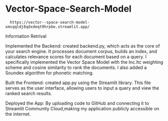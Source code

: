 # Vector-Space-Search-Model
      https://vector--space-search-model-xmsqqldj8qdxdeqt9hrpbe.streamlit.app/
Information Retrival

Implemented the Backend: created backend.py, which acts as the core of your search engine. It processes document corpus, builds an index, and calculates relevance scores for each document based on a query. I specifically implemented the Vector Space Model with the lnc.ltc weighting scheme and cosine similarity to rank the documents. I also added a Soundex algorithm for phonetic matching.

Built the Frontend: created app.py using the Streamlit library. This file serves as the user interface, allowing users to input a query and view the ranked search results.

Deployed the App: By uploading code to GitHub and connecting it to Streamlit Community Cloud,making my application publicly accessible on the internet.
